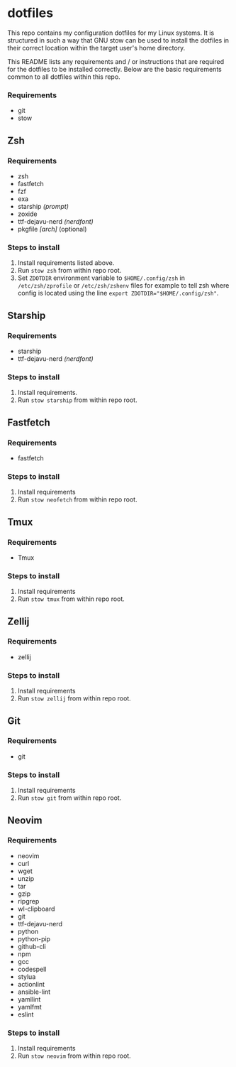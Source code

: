 # dotfiles

This repo contains my configuration dotfiles for my Linux systems.
It is structured in such a way that GNU stow can be used to install the dotfiles
in their correct location within the target user's home directory.

This README lists any requirements and / or instructions that are required for
the dotfiles to be installed correctly. Below are the basic requirements common
to all dotfiles within this repo.

### Requirements

* git
* stow

## Zsh

### Requirements

* zsh
* fastfetch
* fzf
* exa
* starship _(prompt)_
* zoxide
* ttf-dejavu-nerd _(nerdfont)_
* pkgfile _[arch]_ (optional)

### Steps to install

1. Install requirements listed above.
2. Run `stow zsh` from within repo root.
3. Set `ZDOTDIR` environment variable to `$HOME/.config/zsh` in `/etc/zsh/zprofile` or `/etc/zsh/zshenv` files for example to tell zsh where config is located using the line `export ZDOTDIR="$HOME/.config/zsh"`.

## Starship

### Requirements

* starship
* ttf-dejavu-nerd _(nerdfont)_

### Steps to install

1. Install requirements.
2. Run `stow starship` from within repo root.

## Fastfetch

### Requirements

* fastfetch

### Steps to install

1. Install requirements
2. Run `stow neofetch` from within repo root.

## Tmux

### Requirements

* Tmux

### Steps to install

1. Install requirements
2. Run `stow tmux` from within repo root.

## Zellij

### Requirements

* zellij

### Steps to install

1. Install requirements
2. Run `stow zellij` from within repo root.

## Git

### Requirements

* git

### Steps to install

1. Install requirements
2. Run `stow git` from within repo root.

## Neovim

### Requirements

* neovim
* curl
* wget
* unzip
* tar
* gzip
* ripgrep
* wl-clipboard
* git
* ttf-dejavu-nerd
* python
* python-pip
* github-cli
* npm
* gcc
* codespell
* stylua
* actionlint
* ansible-lint
* yamllint
* yamlfmt
* eslint

### Steps to install

1. Install requirements
2. Run `stow neovim` from within repo root.
